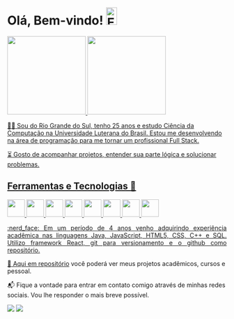<h1> 
Olá, Bem-vindo! 
<img border="0" alt="Emoticon Luigi - Mario Bros" src="https://www.messentools.com/images/emoticones/games/www.MessenTools.com-Games-emoticono_super_mario-03.gif" width="25" height="40" />
</h1>

<div>
<a href="https://github.com/ViniciusBandeira97">
<img height="180em" src="https://github-readme-stats.vercel.app/api?username=ViniciusBandeira&show_icons=true&theme=algolia&include_all_commits=true&count_private=true"/>
<img height="180em" src="https://github-readme-stats.vercel.app/api/top-langs/?username=ViniciusBandeira&layout=compact&langs_count=7&theme=algolia"/>
</div>

<p Align="justify"> 

:ng_man: Sou do Rio Grande do Sul, tenho 25 anos e estudo Ciência da Computação na Universidade Luterana do Brasil. Estou me desenvolvendo na área de programação para me tornar um profissional Full Stack. 

:hourglass_flowing_sand: Gosto de acompanhar projetos, entender sua parte lógica e solucionar problemas. 

 </p> 

## Ferramentas e Tecnologias :1st_place_medal:

<code><img src="https://cdn.jsdelivr.net/gh/devicons/devicon/icons/git/git-original.svg" width="40" height="40"/></code>
<code><img src="https://cdn.jsdelivr.net/gh/devicons/devicon/icons/react/react-original-wordmark.svg" width="40" height="40"/></code>
<code><img src="https://cdn.jsdelivr.net/gh/devicons/devicon/icons/html5/html5-original-wordmark.svg" width="40" height="40"/></code>
<code><img src="https://cdn.jsdelivr.net/gh/devicons/devicon/icons/css3/css3-original-wordmark.svg" width="40" height="40"/></code>
<code><img src="https://cdn.jsdelivr.net/gh/devicons/devicon/icons/javascript/javascript-original.svg" width="40" height="40"/></code>
<code><img src="https://cdn.jsdelivr.net/gh/devicons/devicon/icons/java/java-original.svg" width="40" height="40"/></code>
<code><img src="https://cdn.jsdelivr.net/gh/devicons/devicon/icons/c/c-original.svg" width="40" height="40"/></code>
<code><img src="https://cdn.jsdelivr.net/gh/devicons/devicon/icons/vscode/vscode-original.svg" width="40" height="40" /></code>

<p Align="justify"> 
:nerd_face: Em um período de 4 anos venho adquirindo experiência acadêmica nas linguagens Java, JavaScript, HTML5, CSS, C++ e SQL. Utilizo framework React, git para versionamento e o github como repositório. 

 :pushpin: Aqui em <a href ="https://github.com/ViniciusBandeira97?tab=repositories">repositório</a> você poderá ver meus projetos acadêmicos, cursos e pessoal. 

:mailbox_with_mail: Fique a vontade para entrar em contato comigo através de minhas redes sociais. Vou lhe responder o mais breve possível.
 </p> 
 <div>
<a href = "mailto:viniciusbbandeira@outlook.com"><img src="https://img.shields.io/badge/Outlook-0078D4?style=for-the-badge&logo=microsoft-outlook&logoColor=white" target="_blank"></a>
<a href="https://www.linkedin.com/in/vinicius-bandeira-3133b11ba" target="_blank"><img src="https://img.shields.io/badge/-LinkedIn-%230077B5?style=for-the-badge&logo=linkedin&logoColor=white" target="_blank"></a>
</div>
